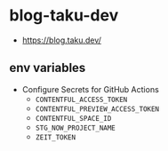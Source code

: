 # blog-taku-dev

- https://blog.taku.dev/

## env variables

- Configure Secrets for GitHub Actions
  - `CONTENTFUL_ACCESS_TOKEN`
  - `CONTENTFUL_PREVIEW_ACCESS_TOKEN`
  - `CONTENTFUL_SPACE_ID`
  - `STG_NOW_PROJECT_NAME`
  - `ZEIT_TOKEN`
